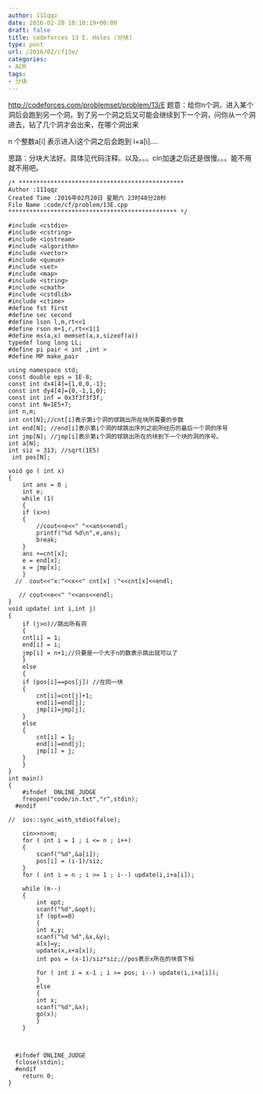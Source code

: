 ```yaml
---
author: 111qqz
date: 2016-02-20 18:10:19+00:00
draft: false
title: codeforces 13 E. Holes (分块)
type: post
url: /2016/02/cf13e/
categories:
- ACM
tags:
- 分块
---
```


http://codeforces.com/problemset/problem/13/E
题意：给你n个洞，进入某个洞后会跑到另一个洞，到了另一个洞之后又可能会继续到下一个洞，问你从一个洞进去，钻了几个洞才会出来，在哪个洞出来

n 个整数a[i] 表示进入i这个洞之后会跑到  i+a[i]....


思路：分块大法好。具体见代码注释。以及。。。cin加速之后还是很慢。。。能不用就不用吧。
 

    
    /* ***********************************************
    Author :111qqz
    Created Time :2016年02月20日 星期六 23时48分28秒
    File Name :code/cf/problem/13E.cpp
    ************************************************ */
    
    #include <cstdio>
    #include <cstring>
    #include <iostream>
    #include <algorithm>
    #include <vector>
    #include <queue>
    #include <set>
    #include <map>
    #include <string>
    #include <cmath>
    #include <cstdlib>
    #include <ctime>
    #define fst first
    #define sec second
    #define lson l,m,rt<<1
    #define rson m+1,r,rt<<1|1
    #define ms(a,x) memset(a,x,sizeof(a))
    typedef long long LL;
    #define pi pair < int ,int >
    #define MP make_pair
    
    using namespace std;
    const double eps = 1E-8;
    const int dx4[4]={1,0,0,-1};
    const int dy4[4]={0,-1,1,0};
    const int inf = 0x3f3f3f3f;
    const int N=1E5+7;
    int n,m;
    int cnt[N];//cnt[i]表示第i个洞的球跳出所在块所需要的步数
    int end[N]; //end[i]表示第i个洞的球跳出序列之前所经历的最后一个洞的序号
    int jmp[N]; //jmp[i]表示第i个洞的球跳出所在的块到下一个块的洞的序号。
    int a[N];
    int siz = 313; //sqrt(1E5)
     int pos[N];
    
    void go ( int x)
    {
        int ans = 0 ;
        int e;
        while (1)
        {
    	if (x>n)
    	{
    	    //cout<<e<<" "<<ans<<endl;
    	    printf("%d %d\n",e,ans);
    	    break;
    	}
    	ans +=cnt[x];
    	e = end[x];
    	x = jmp[x];
        }
      //  cout<<"x:"<<x<<" cnt[x] :"<<cnt[x]<<endl;
        
       // cout<<e<<" "<<ans<<endl;
    }
    void update( int i,int j)
    {
        if (j>n)//跳出所有洞
        {
    	cnt[i] = 1;
    	end[i] = i;
    	jmp[i] = n+1;//只要是一个大于n的数表示跳出就可以了
        }
        else
        {
    	if (pos[i]==pos[j]) //在同一块
    	{
    	    cnt[i]=cnt[j]+1;
    	    end[i]=end[j];
    	    jmp[i]=jmp[j];
    	}
    	else
    	{
    	    cnt[i] = 1;
    	    end[i]=end[j];
    	    jmp[i] = j;
    	}
        }
    }
    int main()
    {
    	#ifndef  ONLINE_JUDGE 
    	freopen("code/in.txt","r",stdin);
      #endif
    
    //	ios::sync_with_stdio(false);
    	
    	cin>>n>>m;
    	for ( int i = 1 ; i <= n ; i++)
    	{
    	    scanf("%d",&a[i]);
    	    pos[i] = (i-1)/siz;
    	}
    	for ( int i = n ; i >= 1 ; i--) update(i,i+a[i]);
    
    	while (m--)
    	{
    	    int opt;
    	    scanf("%d",&opt);
    	    if (opt==0)
    	    {
    		int x,y;
    		scanf("%d %d",&x,&y);
    		a[x]=y;
    		update(x,x+a[x]);
    		int pos = (x-1)/siz*siz;//pos表示x所在的块首下标
    
    		for ( int i = x-1 ; i >= pos; i--) update(i,i+a[i]);
    	    }
    	    else
    	    {
    		int x;
    		scanf("%d",&x);
    		go(x);
    	    }
    	}
    
    	
    
      #ifndef ONLINE_JUDGE  
      fclose(stdin);
      #endif
        return 0;
    }
    



